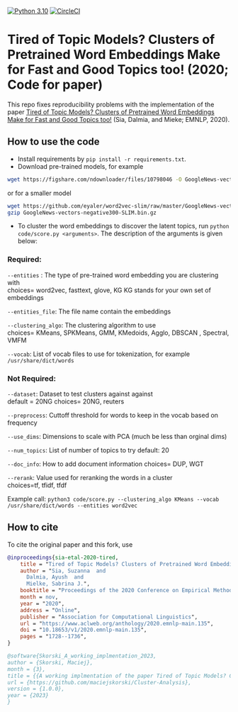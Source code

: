 [![Python 3.10](https://img.shields.io/badge/python-3.10-blue.svg)](https://www.python.org/downloads/release/python-310/)
[![CircleCI](https://circleci.com/gh/maciejskorski/Cluster-Analysis.svg?style=shield)](https://app.circleci.com/pipelines/github/maciejskorski/Cluster-Analysis)

Tired of Topic Models? Clusters of Pretrained Word Embeddings Make for Fast and Good Topics too! (2020; Code for paper)
==============================

This repo fixes reproducibility problems with the implementation of the paper [Tired of Topic Models? Clusters of Pretrained Word Embeddings Make for Fast and Good Topics too!]( https://aclanthology.org/2020.emnlp-main.135.pdf) (Sia, Dalmia, and Mieke; EMNLP, 2020).


## How to use the code
* Install requirements by `pip install -r requirements.txt`. 
* Download pre-trained models, for example 
```bash
wget https://figshare.com/ndownloader/files/10798046 -O GoogleNews-vectors-negative300.bin
``` 
or for a smaller model
```bash
wget https://github.com/eyaler/word2vec-slim/raw/master/GoogleNews-vectors-negative300-SLIM.bin.gz
gzip GoogleNews-vectors-negative300-SLIM.bin.gz
```
* To cluster the word embeddings to discover the latent topics, run
```python code/score.py <arguments>```. The description of the arguments is given below:

### Required:
`--entities` : The type of pre-trained word embedding you are clustering with\
choices= word2vec, fasttext, glove, KG 
KG stands for your own set of embeddings 

`--entities_file`: The file name contain the embeddings 

`--clustering_algo`: The clustering algorithm to use  
choices= KMeans, SPKMeans, GMM, KMedoids, Agglo, DBSCAN , Spectral, VMFM

`--vocab`: List of vocab files to use for tokenization, for example `/usr/share/dict/words`

### Not Required:
`--dataset`: Dataset to test clusters against against\
default = 20NG 
choices= 20NG, reuters

`--preprocess`: Cuttoff threshold for words to keep in the vocab based on frequency 

`--use_dims`: Dimensions to scale with PCA (much be less than orginal dims)

`--num_topics`: List of number of topics to try 
default: 20

`--doc_info`: How to add document information
 choices= DUP, WGT
 
`--rerank`: Value used for reranking the words in a cluster  
choices=tf, tfidf, tfdf

Example call:
`python3 code/score.py --clustering_algo KMeans --vocab /usr/share/dict/words --entities word2vec`

## How to cite

To cite the original paper and this fork, use
``` bibtex
@inproceedings{sia-etal-2020-tired,
    title = "Tired of Topic Models? Clusters of Pretrained Word Embeddings Make for Fast and Good Topics too!",
    author = "Sia, Suzanna  and
      Dalmia, Ayush  and
      Mielke, Sabrina J.",
    booktitle = "Proceedings of the 2020 Conference on Empirical Methods in Natural Language Processing (EMNLP)",
    month = nov,
    year = "2020",
    address = "Online",
    publisher = "Association for Computational Linguistics",
    url = "https://www.aclweb.org/anthology/2020.emnlp-main.135",
    doi = "10.18653/v1/2020.emnlp-main.135",
    pages = "1728--1736",
}

@software{Skorski_A_working_implmentation_2023,
author = {Skorski, Maciej},
month = {3},
title = {{A working implmentation of the paper Tired of Topic Models? Clusters of Pretrained Word Embeddings...}},
url = {https://github.com/maciejskorski/Cluster-Analysis},
version = {1.0.0},
year = {2023}
}
```
